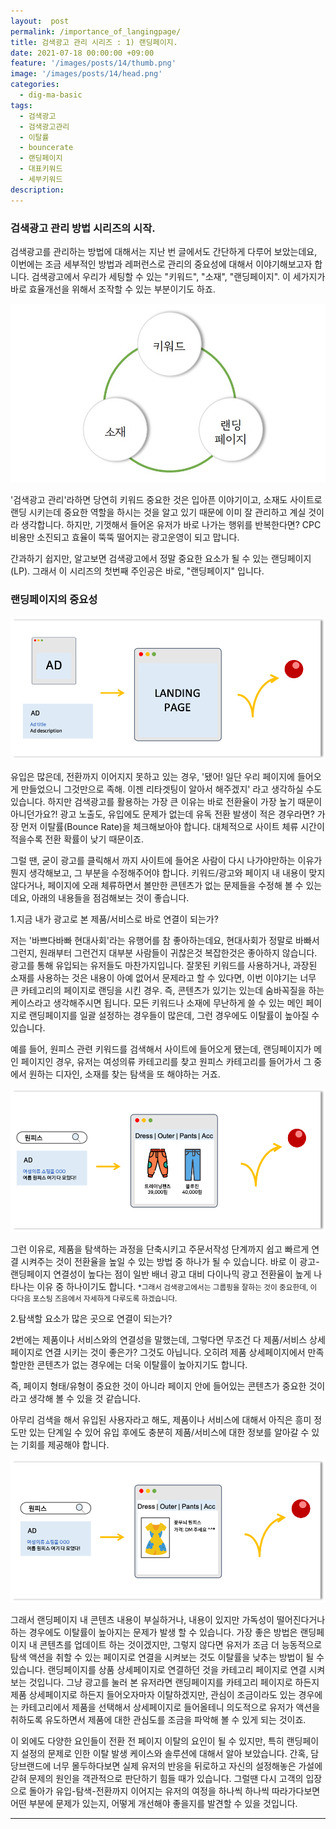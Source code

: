```yaml
---
layout:  post
permalink: /importance_of_langingpage/
title: 검색광고 관리 시리즈 : 1) 랜딩페이지.
date: 2021-07-18 00:00:00 +09:00
feature: '/images/posts/14/thumb.png'
image: '/images/posts/14/head.png'
categories:
  - dig-ma-basic
tags:
  - 검색광고
  - 검색광고관리
  - 이탈률
  - bouncerate
  - 랜딩페이지
  - 대표키워드
  - 세부키워드
description:
---
```


### 검색광고 관리 방법 시리즈의 시작.

검색광고를 관리하는 방법에 대해서는 지난 번 글에서도 간단하게 다루어 보았는데요, 이번에는 조금 세부적인 방법과 레퍼런스로 관리의 중요성에 대해서 이야기해보고자 합니다.
검색광고에서 우리가 세팅할 수 있는 "키워드", "소재", "랜딩페이지". 이 세가지가 바로 효율개선을 위해서 조작할 수 있는 부분이기도 하죠.

![sem_opt](/images/posts/09/element.jpg)

'검색광고 관리'라하면 당연히 키워드 중요한 것은 입아픈 이야기이고, 소재도 사이트로 랜딩 시키는데 중요한 역할을 하시는 것을 알고 있기 때문에 이미 잘 관리하고 계실 것이라 생각합니다. 하지만, 기껏해서 들어온 유저가 바로 나가는 행위를 반복한다면? CPC 비용만 소진되고 효율이 뚝뚝 떨어지는 광고운영이 되고 맙니다.

간과하기 쉽지만, 알고보면 검색광고에서 정말 중요한 요소가 될 수 있는 랜딩페이지(LP). 그래서 이 시리즈의 첫번째 주인공은 바로, "랜딩페이지" 입니다.  


### 랜딩페이지의 중요성

![importantLP](/images/posts/14/lp.png)

유입은 많은데, 전환까지 이어지지 못하고 있는 경우, '됐어! 일단 우리 페이지에 들어오게 만들었으니 그것만으로 족해. 이젠 리타겟팅이 알아서 해주겠지' 라고 생각하실 수도 있습니다. 하지만 검색광고를 활용하는 가장 큰 이유는 바로 전환율이 가장 높기 때문이 아니던가요?!
광고 노출도, 유입에도 문제가 없는데 유독 전환 발생이 적은 경우라면? 가장 먼저 이탈률(Bounce Rate)을 체크해보아야 합니다. 대체적으로 사이트 체류 시간이 적을수록 전환 확률이 낮기 때문이죠.

그럴 땐, 굳이 광고를 클릭해서 까지 사이트에 들어온 사람이 다시 나가야만하는 이유가 뭔지 생각해보고, 그 부분을 수정해주어야 합니다. 키워드/광고와 페이지 내 내용이 맞지 않다거나, 페이지에 오래 체류하면서 볼만한 콘텐츠가 없는 문제들을 수정해 볼 수 있는데요, 아래의 내용들을 점검해보는 것이 좋습니다.



1.지금 내가 광고로 본 제품/서비스로 바로 연결이 되는가?

저는 '바쁘다바빠 현대사회'라는 유행어를 참 좋아하는데요, 현대사회가 정말로 바빠서 그런지, 원래부터 그런건지 대부분 사람들이 귀찮은것 복잡한것은 좋아하지 않습니다.
광고를 통해 유입되는 유저들도 마찬가지입니다. 잘못된 키워드를 사용하거나, 과장된 소재를 사용하는 것은 내용이 아예 없어서 문제라고 할 수 있다면, 이번 이야기는 너무 큰 카테고리의 페이지로 랜딩을 시킨 경우. 즉, 콘텐츠가 있기는 있는데 숨바꼭질을 하는 케이스라고 생각해주시면 됩니다.
모든 키워드나 소재에 무난하게 쓸 수 있는 메인 페이지로 랜딩페이지를 일괄 설정하는 경우들이 많은데, 그런 경우에도 이탈률이 높아질 수 있습니다.

예를 들어, 원피스 관련 키워드를 검색해서 사이트에 들어오게 됐는데, 랜딩페이지가 메인 페이지인 경우,
유저는 여성의류 카테고리를 찾고 원피스 카테고리를 들어가서 그 중에서 원하는 디자인, 소재를 찾는 탐색을 또 해야하는 거죠.

![direction](/images/posts/14/direction.png)

그런 이유로, 제품을 탐색하는 과정을 단축시키고 주문서작성 단계까지 쉽고 빠르게 연결 시켜주는 것이 전환율을 높일 수 있는 방법 중 하나가 될 수 있습니다.
바로 이 광고-랜딩페이지 연결성이 높다는 점이 일반 배너 광고 대비 다이나믹 광고 전환율이 높게 나타나는 이유 중 하나이기도 합니다.
<small>*그래서 검색광고에서는 그룹핑을 잘하는 것이 중요한데, 이 다다음 포스팅 즈음에서 자세하게 다루도록 하겠습니다.</small>


2.탐색할 요소가 많은 곳으로 연결이 되는가?

2번에는 제품이나 서비스와의 연결성을 말했는데, 그렇다면 무조건 다 제품/서비스 상세페이지로 연결 시키는 것이 좋은가? 그것도 아닙니다.
오히려 제품 상세페이지에서 만족할만한 콘텐츠가 없는 경우에는 더욱 이탈률이 높아지기도 합니다.

즉, 페이지 형태/유형이 중요한 것이 아니라 페이지 안에 들어있는 콘텐츠가 중요한 것이라고 생각해 볼 수 있을 것 같습니다.

아무리 검색을 해서 유입된 사용자라고 해도, 제품이나 서비스에 대해서 아직은 흥미 정도만 있는 단계일 수 있어 유입 후에도 충분히 제품/서비스에 대한 정보를 알아갈 수 있는 기회를 제공해야 합니다.

![contents](/images/posts/14/contents.png)

그래서 랜딩페이지 내 콘텐츠 내용이 부실하거나, 내용이 있지만 가독성이 떨어진다거나 하는 경우에도 이탈률이 높아지는 문제가 발생 할 수 있습니다. 가장 좋은 방법은 랜딩페이지 내 콘텐츠를 업데이트 하는 것이겠지만,
그렇지 않다면 유저가 조금 더 능동적으로 탐색 액션을 취할 수 있는 페이지로 연결을 시켜보는 것도 이탈률을 낮추는 방법이 될 수 있습니다. 랜딩페이지를 상품 상세페이지로 연결하던 것을 카테고리 페이지로 연결 시켜보는 것입니다.
그냥 광고를 눌러 본 유저라면 랜딩페이지를 카테고리 페이지로 하든지 제품 상세페이지로 하든지 들어오자마자 이탈하겠지만, 관심이 조금이라도 있는 경우에는 카테고리에서 제품을 선택해서 상세페이지로 들어올테니 의도적으로 유저가 액션을 취하도록 유도하면서 제품에 대한 관심도를 조금을 파악해 볼 수 있게 되는 것이죠.


이 외에도 다양한 요인들이 전환 전 페이지 이탈의 요인이 될 수 있지만, 특히 랜딩페이지 설정의 문제로 인한 이탈 발생 케이스와 솔루션에 대해서 알아 보았습니다.
간혹, 담당브랜드에 너무 몰두하다보면 실제 유저의 반응을 뒤로하고 자신의 설정해놓은 가설에 갇혀 문제의 원인을 객관적으로 판단하기 힘들 때가 있습니다. 그럴땐 다시 고객의 입장으로 돌아가
유입-탐색-전환까지 이어지는 유저의 여정을 하나씩 하나씩 따라가다보면 어떤 부분에 문제가 있는지, 어떻게 개선해야 좋을지를 발견할 수 있을 것입니다.



-----------------------------
